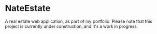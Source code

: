 # NateEstate
A real estate web application, as part of my portfolio. Please note that this project is currently under construction, and it's a work in progress
